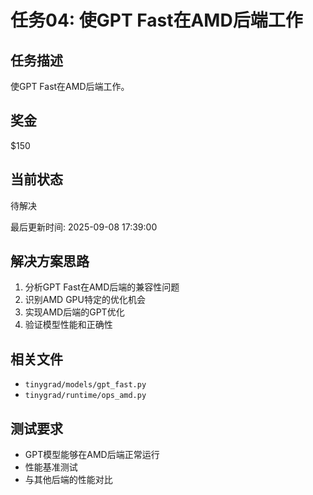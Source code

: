 # 任务04: 使GPT Fast在AMD后端工作

## 任务描述
使GPT Fast在AMD后端工作。

## 奖金
$150

## 当前状态
待解决

最后更新时间: 2025-09-08 17:39:00

## 解决方案思路
1. 分析GPT Fast在AMD后端的兼容性问题
2. 识别AMD GPU特定的优化机会
3. 实现AMD后端的GPT优化
4. 验证模型性能和正确性

## 相关文件
- `tinygrad/models/gpt_fast.py`
- `tinygrad/runtime/ops_amd.py`

## 测试要求
- GPT模型能够在AMD后端正常运行
- 性能基准测试
- 与其他后端的性能对比
